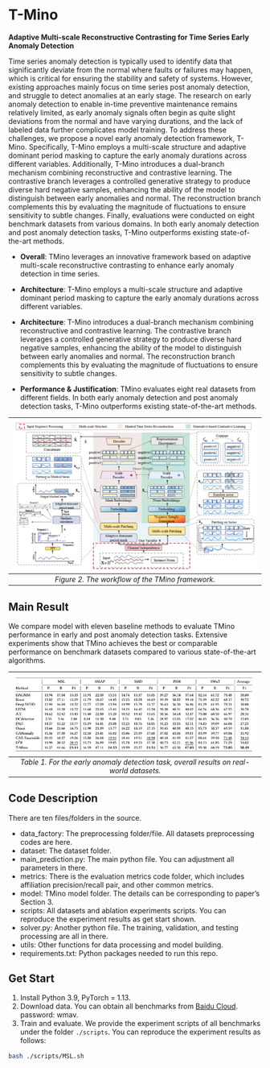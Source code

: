 # T-Mino
**Adaptive Multi-scale Reconstructive Contrasting for Time Series Early Anomaly Detection**



Time series anomaly detection is typically used to identify data that significantly deviate from the normal where faults or failures may happen, which is critical for ensuring the stability and safety of systems. However, existing approaches mainly focus on time series post anomaly detection, and struggle to detect anomalies at an early stage. The research on early anomaly detection to enable in-time preventive maintenance remains relatively limited, as early anomaly signals often begin as quite slight deviations from the normal and have varying durations, and the lack of labeled data further complicates model training. To address these challenges, we propose a novel early anomaly detection framework, T-Mino. Specifically, T-Mino employs a multi-scale structure and adaptive dominant period masking to capture the early anomaly durations across different variables. Additionally, T-Mino introduces a dual-branch mechanism combining reconstructive and contrastive learning. The contrastive branch leverages a controlled generative strategy to produce diverse hard negative samples, enhancing the ability of the model to distinguish between early anomalies and normal. The reconstruction branch complements this by evaluating the magnitude of fluctuations to ensure sensitivity to subtle changes. Finally, evaluations were conducted on eight benchmark datasets from various domains. In both early anomaly detection and post anomaly detection tasks, T-Mino outperforms existing state-of-the-art methods.

- **Overall**: TMino leverages an innovative framework based on adaptive multi-scale reconstructive contrasting to enhance early anomaly detection in time series.

- **Architecture**: T-Mino employs a multi-scale structure and adaptive dominant period masking to capture the early anomaly durations across different variables. 

- **Architecture**: T-Mino introduces a dual-branch mechanism combining reconstructive and contrastive learning. The contrastive branch leverages a controlled generative strategy to produce diverse hard negative samples, enhancing the ability of the model to distinguish between early anomalies and normal. The reconstruction branch complements this by evaluating the magnitude of fluctuations to ensure sensitivity to subtle changes.

- **Performance & Justification**:  TMino evaluates eight real datasets from different fields. In both early anomaly detection and post anomaly detection tasks, T-Mino outperforms existing state-of-the-art methods.


|![Figure2](img/T-Mino.png)|
|:--:| 
| *Figure 2. The workflow of the TMino framework.* |


## Main Result
We compare model with eleven baseline methods to evaluate TMino performance in early and post anomaly detection tasks. Extensive experiments show that TMino achieves the best or comparable performance on benchmark datasets compared to various state-of-the-art algorithms.

|![Figure1](img/results.png)|
|:--:| 
| *Table 1. For the early anomaly detection task, overall results on real-world datasets.* |




## Code Description
There are ten files/folders in the source.

- data_factory: The preprocessing folder/file. All datasets preprocessing codes are here.
- dataset: The dataset folder.
- main_prediction.py: The main python file. You can adjustment all parameters in there.
- metrics: There is the evaluation metrics code folder, which includes affiliation precision/recall pair, and other common metrics.
- model: TMino model folder. The details can be corresponding to paper’s Section 3.
- scripts: All datasets and ablation experiments scripts. You can reproduce the experiment results as get start shown.
- solver.py: Another python file. The training, validation, and testing processing are all in there. 
- utils: Other functions for data processing and model building.
- requirements.txt: Python packages needed to run this repo.


## Get Start
1. Install Python 3.9, PyTorch = 1.13.
2. Download data. You can obtain all benchmarks from [Baidu Cloud](https://pan.baidu.com/s/1FnJv0FR7UFsAp5Jmqp4Ewg?pwd=wmav). password: wmav. 
3. Train and evaluate. We provide the experiment scripts of all benchmarks under the folder ```./scripts```. You can reproduce the experiment results as follows:

```bash
bash ./scripts/MSL.sh
```

